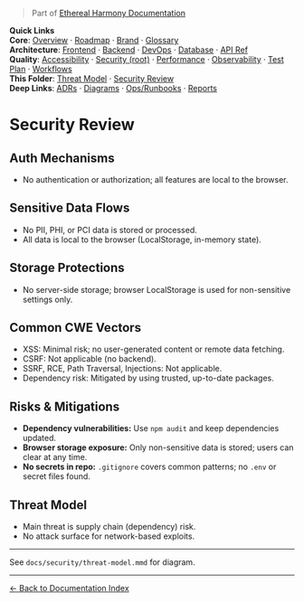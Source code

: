 > Part of [Ethereal Harmony Documentation](../README.md)

**Quick Links**  
**Core**: [Overview](../MASTER_OVERVIEW.md) · [Roadmap](../ROADMAP.md) · [Brand](../BRAND_GUIDELINES.md) · [Glossary](../GLOSSARY.md)  
**Architecture**: [Frontend](../FRONTEND.md) · [Backend](../BACKEND.md) · [DevOps](../DEVOPS.md) · [Database](../DATABASE.md) · [API Ref](../API_REFERENCE.md)  
**Quality**: [Accessibility](../ACCESSIBILITY.md) · [Security (root)](../SECURITY.md) · [Performance](../PERFORMANCE.md) · [Observability](../OBSERVABILITY.md) · [Test Plan](../TEST_PLAN.md) · [Workflows](../WORKFLOWS.md)  
**This Folder**: [Threat Model](./threat-model.md) · [Security Review](./security-review.md)  
**Deep Links**: [ADRs](../ADR) · [Diagrams](../diagrams) · [Ops/Runbooks](../ops) · [Reports](../reports)

# Security Review

## Auth Mechanisms

- No authentication or authorization; all features are local to the browser.

## Sensitive Data Flows

- No PII, PHI, or PCI data is stored or processed.
- All data is local to the browser (LocalStorage, in-memory state).

## Storage Protections

- No server-side storage; browser LocalStorage is used for non-sensitive settings only.

## Common CWE Vectors

- XSS: Minimal risk; no user-generated content or remote data fetching.
- CSRF: Not applicable (no backend).
- SSRF, RCE, Path Traversal, Injections: Not applicable.
- Dependency risk: Mitigated by using trusted, up-to-date packages.

## Risks & Mitigations

- **Dependency vulnerabilities:** Use `npm audit` and keep dependencies updated.
- **Browser storage exposure:** Only non-sensitive data is stored; users can clear at any time.
- **No secrets in repo:** `.gitignore` covers common patterns; no `.env` or secret files found.

## Threat Model

- Main threat is supply chain (dependency) risk.
- No attack surface for network-based exploits.

---

See `docs/security/threat-model.mmd` for diagram.


---

[← Back to Documentation Index](../README.md)

